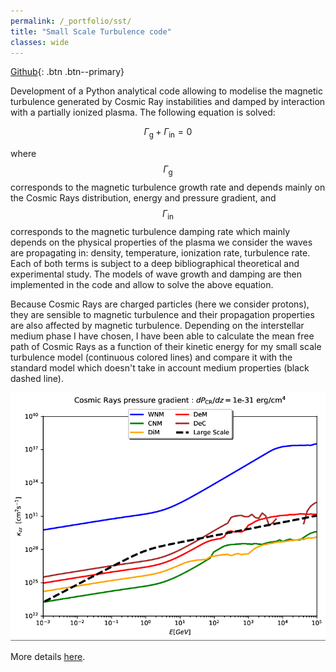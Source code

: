 ```yaml
---
permalink: /_portfolio/sst/
title: "Small Scale Turbulence code"
classes: wide
---
```

[Github](https://github.com/LoannData/SST){: .btn .btn--primary}

Development of a Python analytical code allowing to modelise the magnetic turbulence generated by Cosmic Ray instabilities and damped by interaction with 
a partially ionized plasma. The following equation is solved: 

$$ \Gamma_\mathrm{g} + \Gamma_\mathrm{in} = 0$$ 

where $$\Gamma_\mathrm{g}$$ corresponds to the magnetic turbulence growth rate and depends mainly on the Cosmic Rays distribution, energy and pressure 
gradient, and $$\Gamma_\mathrm{in}$$ corresponds to the magnetic turbulence damping rate which mainly depends on the physical properties of the plasma we 
consider the waves are propagating in: density, temperature, ionization rate, turbulence rate. Each of both terms is subject to a deep bibliographical theoretical 
and experimental study. The models of wave growth and damping are then implemented in the code and allow to solve the above equation. 

Because Cosmic Rays are charged particles (here we consider protons), they are sensible to magnetic turbulence and their propagation properties are also 
affected by magnetic turbulence. Depending on the interstellar medium phase I have chosen, I have been able to calculate the mean free path of Cosmic 
Rays as a function of their kinetic energy for my small scale turbulence model (continuous colored lines) and compare it with the standard model which doesn't 
take in account medium properties (black dashed line). 

![](/_portfolio/Diffusion_coefficient.png)

More details [here](/_portfolio/M2_Internship_Report_Loann_Brahimi.pdf).